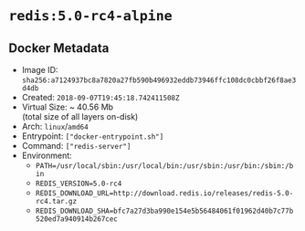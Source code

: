 # `redis:5.0-rc4-alpine`

## Docker Metadata

- Image ID: `sha256:a7124937bc8a7820a27fb590b496932eddb73946ffc108dc0cbbf26f8ae3d4db`
- Created: `2018-09-07T19:45:18.742411508Z`
- Virtual Size: ~ 40.56 Mb  
  (total size of all layers on-disk)
- Arch: `linux`/`amd64`
- Entrypoint: `["docker-entrypoint.sh"]`
- Command: `["redis-server"]`
- Environment:
  - `PATH=/usr/local/sbin:/usr/local/bin:/usr/sbin:/usr/bin:/sbin:/bin`
  - `REDIS_VERSION=5.0-rc4`
  - `REDIS_DOWNLOAD_URL=http://download.redis.io/releases/redis-5.0-rc4.tar.gz`
  - `REDIS_DOWNLOAD_SHA=bfc7a27d3ba990e154e5b56484061f01962d40b7c77b520ed7a940914b267cec`
